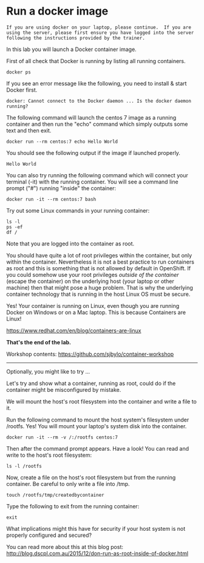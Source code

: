# Run a docker image

`If you are using docker on your laptop, please continue.  If you are using the server, please
first ensure you have logged into the server following the instructions provided by the trainer.`

In this lab you will launch a Docker container image. 

First of all check that Docker is running by listing all running containers. 

```
docker ps 
```

If you see an error message like the following, you need to install & start Docker first.

```
docker: Cannot connect to the Docker daemon ... Is the docker daemon running?
```

The following command will launch the centos 7 image as a running container and then run the "echo"
command which simply outputs some text and then exit. 

```
docker run --rm centos:7 echo Hello World
```

You should see the following output if the image if launched properly. 

```
Hello World
```

You can also try running the following command which will connect your terminal (-it) with the running container.
You will see a command line prompt ("#") running "inside" the container:

```
docker run -it --rm centos:7 bash
```

Try out some Linux commands in your running container:

```
ls -l
ps -ef
df /
```

Note that you are logged into the container as root. 

You should have quite a lot of root privileges within the
container, but only within the container. Nevertheless it is not a best practice to run containers
as root and this is something that is not allowed by default in OpenShift. 
If you could somehow use your root privileges _outside of the container_ (escape the container) on the underlying host (your laptop or 
other machine) then that might pose a huge problem.  That is why the underlying container technology that is 
running in the host Linux OS must be secure. 

Yes!  Your container is running on Linux, even though you are running Docker on Windows or on a Mac
laptop. This is because Containers are Linux!

https://www.redhat.com/en/blog/containers-are-linux


**That's the end of the lab.**

Workshop contents: https://github.com/sjbylo/container-workshop

---
Optionally, you might like to try ...

Let's try and show what a container, running as root, could do if the container might be misconfigured by mistake.

We will mount the host's root filesystem into the container and write a file to it.

Run the following command to mount the host system's filesystem under /rootfs.   Yes!
You will mount your laptop's system disk into the container.

```
docker run -it --rm -v /:/rootfs centos:7
```

Then after the command prompt appears.
Have a look!  You can read and write to the host's root filesystem:

```
ls -l /rootfs
```

Now, create a file on the host's root filesystem but from the running container.  Be careful to only write a file into /tmp. 

```
touch /rootfs/tmp/createdbycontainer
```

Type the following to exit from the running container:

```
exit
```

What implications might this have for security if your host system is not properly configured and secured? 

You can read more about this at this blog post: http://blog.dscpl.com.au/2015/12/don-run-as-root-inside-of-docker.html 


